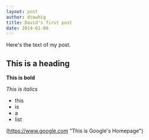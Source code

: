 ```yaml
---
layout: post
author: dcowhig
title: David's first post
date: 2014-01-08
---
```


Here's the text of my post.

## This is a heading

**This is bold**

*This is italics*

* this
* is
* a
* list

(https://www.google.com "This is Google's Homepage")
